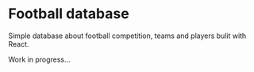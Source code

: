# Football database

Simple database about football competition, teams and players bulit with React.

Work in progress...
